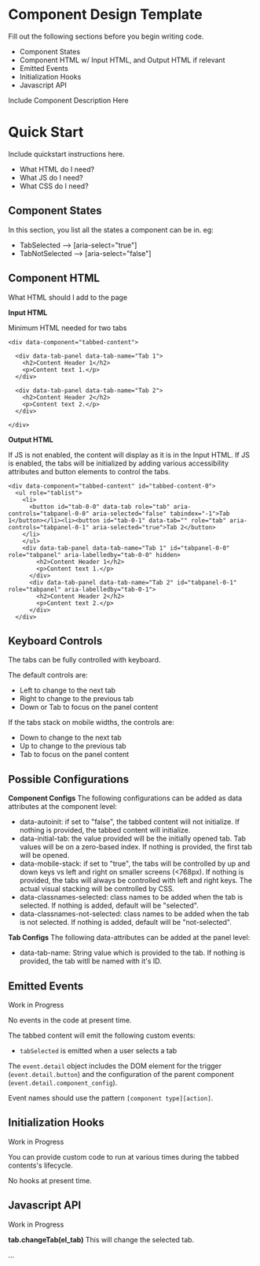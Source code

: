 # Component Design Template
Fill out the following sections before you begin writing code.
- Component States
- Component HTML w/ Input HTML, and Output HTML if relevant
- Emitted Events
- Initialization Hooks
- Javascript API

Include Component Description Here

# Quick Start
Include quickstart instructions here.
- What HTML do I need?
- What JS do I need?
- What CSS do I need?

## Component States
In this section, you list all the states a component can be in.
eg:
- TabSelected --> [aria-select="true"]
- TabNotSelected --> [aria-select="false"]

## Component HTML

What HTML should I add to the page


**Input HTML**

Minimum HTML needed for two tabs

```
<div data-component="tabbed-content">

  <div data-tab-panel data-tab-name="Tab 1">
    <h2>Content Header 1</h2>
    <p>Content text 1.</p>
  </div>

  <div data-tab-panel data-tab-name="Tab 2">
    <h2>Content Header 2</h2>
    <p>Content text 2.</p>
  </div>

</div>
```

**Output HTML**

If JS is not enabled, the content will display as it is in the Input HTML.
If JS is enabled, the tabs will be initialized by adding various accessibility attributes and button elements to control the tabs.

```
<div data-component="tabbed-content" id="tabbed-content-0">
  <ul role="tablist">
    <li>
      <button id="tab-0-0" data-tab role="tab" aria-controls="tabpanel-0-0" aria-selected="false" tabindex="-1">Tab 1</button></li><li><button id="tab-0-1" data-tab="" role="tab" aria-controls="tabpanel-0-1" aria-selected="true">Tab 2</button>
    </li>
    </ul>
    <div data-tab-panel data-tab-name="Tab 1" id="tabpanel-0-0" role="tabpanel" aria-labelledby="tab-0-0" hidden>
        <h2>Content Header 1</h2>
        <p>Content text 1.</p>
      </div>
      <div data-tab-panel data-tab-name="Tab 2" id="tabpanel-0-1" role="tabpanel" aria-labelledby="tab-0-1">
        <h2>Content Header 2</h2>
        <p>Content text 2.</p>
      </div>
  </div>
  ```


## Keyboard Controls 

The tabs can be fully controlled with keyboard. 

The default controls are:
- Left to change to the next tab
- Right to change to the previous tab
- Down or Tab to focus on the panel content 

If the tabs stack on mobile widths, the controls are:
- Down to change to the next tab
- Up to change to the previous tab
- Tab to focus on the panel content


## Possible Configurations

**Component Configs**
The following configurations can be added as data attributes at the component level:
- data-autoinit: if set to "false", the tabbed content will not initialize. If nothing is provided, the tabbed content will initialize.
- data-initial-tab: the value provided will be the initially opened tab. Tab values will be on a zero-based index. If nothing is provided, the first tab will be opened.
- data-mobile-stack: if set to "true", the tabs will be controlled by up and down keys vs left and right on smaller screens (<768px). If nothing is provided, the tabs will always be controlled with left and right keys. The actual visual stacking will be controlled by CSS.
- data-classnames-selected: class names to be added when the tab is selected. If nothing is added, default will be "selected".
- data-classnames-not-selected: class names to be added when the tab is not selected. If nothing is added, default will be "not-selected".

**Tab Configs**
The following data-attributes can be added at the panel level:
- data-tab-name: String value which is provided to the tab. If nothing is provided, the tab witll be named with it's ID.


## Emitted Events

Work in Progress

No events in the code at present time.

The tabbed content will emit the following custom events:

  - `tabSelected` is emitted when a user selects a tab

The `event.detail` object includes the DOM element for the trigger (`event.detail.button`) and the configuration of the parent component (`event.detail.component_config`).

Event names should use the pattern `[component type][action]`.


## Initialization Hooks

Work in Progress

You can provide custom code to run at various times during the tabbed contents's lifecycle.

No hooks at present time.


## Javascript API

Work in Progress

**tab.changeTab(el_tab)**
This will change the selected tab.

...